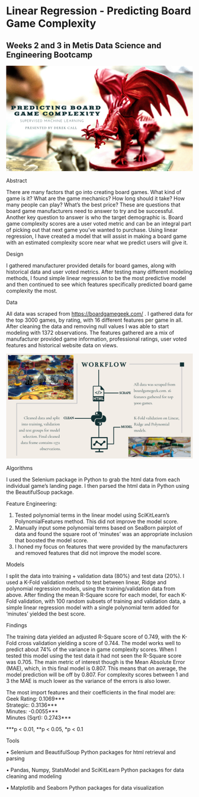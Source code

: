 # Linear Regression - Predicting Board Game Complexity

## Weeks 2 and 3 in Metis Data Science and Engineering Bootcamp

![](https://github.com/DerekCall/linear_regression_metis/blob/main/Screenshot%202024-02-21%20at%208.35.43%20PM.png?raw=true)

Abstract

There are many factors that go into creating board games. What kind of game is it? What are the game mechanics? How long should it take? How many people can play? What’s the best price? These are questions that board game manufacturers need to answer to try and be successful. Another key question to answer is who the target demographic is. Board game complexity scores are a user voted metric and can be an integral part of picking out that next game you’ve wanted to purchase. Using linear regression, I have created a model that will assist in making a board game with an estimated complexity score near what we predict users will give it.

Design

I gathered manufacturer provided details for board games, along with historical data and user voted metrics. After testing many different modeling methods, I found simple linear regression to be the most predictive model and then continued to see which features specifically predicted board game complexity the most.

Data

All data was scraped from https://boardgamegeek.com/ . I gathered data for the top 3000 games, by rating, with 16 different features per game in all. After cleaning the data and removing null values I was able to start modeling with 1372 observations. The features gathered are a mix of manufacturer provided game information, professional ratings, user voted features and historical website data on views.

![](https://github.com/DerekCall/linear_regression_metis/blob/main/Screenshot%202024-02-21%20at%208.40.41%20PM.png?raw=true)

Algorithms

I used the Selenium package in Python to grab the html data from each individual game’s landing page. I then parsed the html data in Python using the BeautifulSoup package.

Feature Engineering:
1.	Tested polynomial terms in the linear model using SciKitLearn’s PolynomialFeatures method. This did not improve the model score.
2.	Manually input some polynomial terms based on SeaBorn pairplot of data and found the square root of ‘minutes’ was an appropriate inclusion that boosted the model score.
3.	I honed my focus on features that were provided by the manufacturers and removed features that did not improve the model score.

Models

I split the data into training + validation data (80%) and test data (20%). I used a K-Fold validation method to test between linear, Ridge and polynomial regression models, using the training/validation data from above. After finding the mean R-Square score for each model, for each K-Fold validation, with 100 random subsets of training and validation data, a simple linear regression model with a single polynomial term added for ‘minutes’ yielded the best score.

Findings

The training data yielded an adjusted R-Square score of 0.749, with the K-Fold cross validation yielding a score of 0.744. The model works well to predict about 74% of the variance in game complexity scores. When I tested this model using the test data it had not seen the R-Square score was 0.705. The main metric of interest though is the Mean Absolute Error (MAE), which, in this final model is 0.807. This means that on average, the model prediction will be off by 0.807. For complexity scores between 1 and 3 the MAE is much lower as the variance of the errors is also lower.

The most import features and their coefficients in the final model are:			     
Geek Rating: 0.1069***                                               				                       
Strategic: 0.3136***									           
Minutes: -0.0055***									            
Minutes (Sqrt): 0.2743***

***p < 0.01, **p < 0.05, *p < 0.1

Tools

•	Selenium and BeautifulSoup Python packages for html retrieval and parsing

•	Pandas, Numpy, StatsModel and SciKitLearn Python packages for data cleaning and modeling

•	Matplotlib and Seaborn Python packages for data visualization



